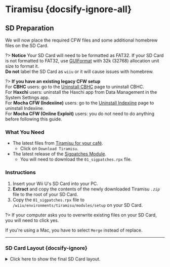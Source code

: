 # Tiramisu {docsify-ignore-all}

## SD Preparation

We will now place the required CFW files and some additional homebrew files on the SD Card.

?> **Notice**
    Your SD Card will need to be formatted as FAT32. If your SD Card is not formatted to FAT32, use [GUIFormat](http://ridgecrop.co.uk/index.htm?guiformat.htm) with 32k (32768) allocation unit size to format it. </br> **Do not** label the SD Card as `wiiu` or it will cause issues with homebrew.

?> **If you have an existing legacy CFW setup** </br>
    For **CBHC** users: go to the [Uninstall CBHC](../uninstall-cbhc) page to uninstall CBHC. </br>
    For **Haxchi** users: uninstall the Haxchi app from Data Management in the System Settings app. </br>
    For **Mocha CFW (Indexiine)** users: go to the [Uninstall Indexiine](../uninstall-indexiine) page to uninstall Indexiine. </br>
    For **Mocha CFW (Online Exploit)** users: you do not need to do anything before following this guide.

### What You Need

- The latest files from [Tiramisu for your café](https://tiramisu.foryour.cafe).
    - Click on `Download Tiramisu`.
- The latest release of the [Sigpatches Module](https://github.com/marco-calautti/SigpatchesModuleWiiU/releases).
    - You will need to download the `01_sigpatches.rpx` file.

### Instructions

1. Insert your Wii U's SD Card into your PC.
1. **Extract** and copy the contents of the newly downloaded Tiramisu *`.zip`* file to the root of your SD Card.
1. Copy the `01_sigpatches.rpx` file to `/wiiu/environments/tiramisu/modules/setup` on your SD Card.

?> If your computer asks you to overwrite existing files on your SD Card, you will need to click yes. 
   
   If you're using a Mac, you have to select `Merge` instead of replace.

----------

### SD Card Layout {docsify-ignore}

<details>
<summary>Click here to show the final SD Card layout.</summary>

```
💾sd:
 ┣ 📂wiiu
 ┃ ┣ 📂apps
 ┃ ┃ ┣ 📂homebrew_launcher
 ┃ ┃ ┃ ┣ 📜homebrew_launcher.elf
 ┃ ┃ ┃ ┣ 📜icon.png
 ┃ ┃ ┃ ┗ 📜meta.xml
 ┃ ┃ ┣ 📜PayloadLoaderInstaller.wuhb
 ┃ ┃ ┗ (All other apps should be here too)
 ┃ ┣ 📂environments
 ┃ ┃ ┣ 📂installer
 ┃ ┃ ┃ ┗ 📂modules
 ┃ ┃ ┃   ┗ 📂setup
 ┃ ┃ ┃     ┣ 📜00_mocha.rpx
 ┃ ┃ ┃     ┗ 📜90_launch_installer.rpx
 ┃ ┃ ┗ 📂tiramisu
 ┃ ┃   ┣ 📂modules
 ┃ ┃   ┃ ┗ 📂setup
 ┃ ┃   ┃   ┣ 📜00_mocha.rpx
 ┃ ┃   ┃   ┣ 📜01_sigpatches.rpx
 ┃ ┃   ┃   ┣ 📜50_hbl_installer.rpx
 ┃ ┃   ┃   ┗ 📜99_autoboot.rpx
 ┃ ┃   ┗ 📜root.rpx
 ┃ ┣ 📂payloads
 ┃ ┃ ┣ 📂default
 ┃ ┃ ┃ ┗ 📜payload.elf
 ┃ ┃ ┣ 📂fw_img_loader 
 ┃ ┃ ┃ ┗ 📜payload.elf
 ┃ ┃ ┗ 📂nanddumper
 ┃ ┃   ┗ 📜payload.elf
 ┃ ┣ 📜payload.rpx
 ┃ ┗ 📜payload.elf
 ┗ 📜versions.json
```

</details>
